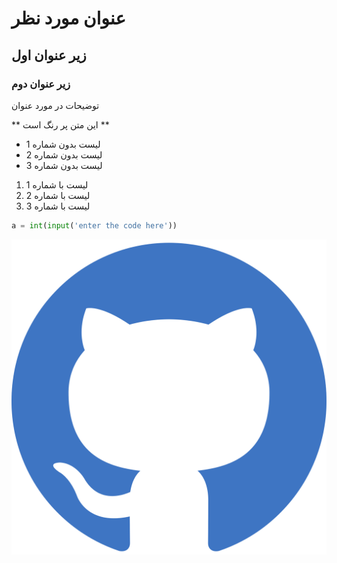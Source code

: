 # عنوان مورد نظر

## زیر عنوان اول

### زیر عنوان دوم 

توضیحات در مورد عنوان

** این متن پر رنگ است ** 
- لیست بدون شماره 1
- لیست بدون شماره 2
- لیست بدون شماره 3
1. لیست با شماره 1
2. لیست با شماره 2
3. لیست با شماره 3

   
```python
a = int(input('enter the code here'))
```



   
![توضیح در مورد عکس](github-color.svg)
